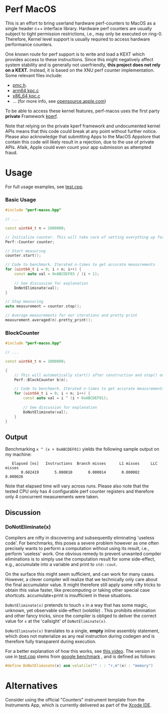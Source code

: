 # Perf MacOS

This is an effort to bring userland hardware perf-counters to MacOS as a single header c++ interface library. Hardware
perf counters are usually subject to tight permission restrictions, i.e., may only be executed on ring-0. Therefore,
Kernel level support is usually required to access hardware performance counters.

One known route for perf support is to write and load a KEXT which provides access to these instructions. Since this
might negatively affect system stability and is generally not userfriendly, **this project does not rely on a KEXT.**
Instead, it is based on the XNU perf counter implementation. Some relevant files include:

* [pmc.h](https://opensource.apple.com/source/xnu/xnu-2050.18.24/osfmk/pmc/pmc.h.auto.html).
* [arm64 kpc.c](https://opensource.apple.com/source/xnu/xnu-4570.1.46/osfmk/arm64/kpc.c.auto.html)
* [x86_64 kpc.c](https://opensource.apple.com/source/xnu/xnu-4570.1.46/osfmk/x86_64/kpc_x86.c.auto.html)
* ... (for more info, see [opensource.apple.com](https://opensource.apple.com/))

To be able to access these kernel features, perf-macos uses the first party **private**
Framework [kperf](http://newosxbook.com/src.jl?tree=xnu&file=/osfmk/kperf/kperf.h).

Note that relying on the private kperf framework and undocumented kernel APIs means that this code could break at any
point without further notice. Please also acknowledge that submitting Apps to the MacOS Appstore that contain this code
will likely result in a rejection, due to the use of private APIs. Afaik, Apple could even count your app submission as
attempted fraud.

# Usage

For full usage examples, see
[test.cpp](https://github.com/DominikHorn/perf-macos/blob/main/test.cpp).

### Basic Usage

```c++
#include "perf-macos.hpp"

// ...

const uint64_t n = 1000000;

// Initialize counter. This will take care of setting everything up for perf measurements
Perf::Counter counter;

// Start measuring
counter.start();

// Code to benchmark. Iterated n-times to get accurate measurements
for (uint64_t i = 0; i < n; i++) {
    const auto val = 0xABCDEF03 / (i + 1);
    
    // See discussion for explanation
    DoNotEliminate(val);
}

// Stop measuring
auto measurement = counter.stop();

// Average measurements for our iterations and pretty print
measurement.averaged(n).pretty_print();
```

### BlockCounter

```c++
#include "perf-macos.hpp"

// ...

const uint64_t n = 1000000;

{
    // This will automatically start() after construction and stop() on destruction
    Perf::BlockCounter b(n);

    // Code to benchmark. Iterated n-times to get accurate measurements
    for (uint64_t i = 0; i < n; i++) {
        const auto val = i ^ (i + 0xABCDEF01);
        
        // See discussion for explanation
        DoNotEliminate(val);
    }
}
```

## Output

Benchmarking `x ^ (x + 0xABCDEF01)` yields the following sample output on my machine:

```
   Elapsed [ns]   Instructions  Branch misses      L1 misses     LLC misses
       0.682419       5.000810       0.000014       0.000002       0.000026
```

Note that elapsed time will vary across runs. Please also note that the tested CPU only has 4 configurable perf counter
registers and therefore only 4 concurrent measurements were taken.

## Discussion

### DoNotEliminate(x)

Compilers are nifty in discovering and subsequently eliminating 'useless code'. For benchmarks, this poses a severe
problem however as one often precisely wants to perform a computation without using its result, i.e., perform 'useless'
work. One obvious remedy to prevent unwanted compiler eliminations is to simply use the computation result for some
side-effect, e.g., accumulate into a variable and print to `std::cout`.

On the surface this might seem sufficient, and can work for many cases. However, a clever compiler will realize that we
technically only care about the final accumulator value. It might therefore still apply some nifty tricks to obtain this
value faster, like precomputing or taking other special case shortcuts. accumulate+print is insufficient in these
situations.

`DoNotEliminate(x)` pretends to touch `x` in a way that has some magic, unknown, yet observable side-effect (*volatile*)
. This prohibits elimination and other fancy tricks, since the compiler is obliged to deliver the correct value for `x`
at the 'callsight' of `DoNotEliminate(x)`.

`DoNotEliminate(x)` translates to a single, **empty** inline assembly statement, which does not materialize as any real
instruction during codegen and is therefore fully transparent during execution.

For a better explanation of how this works, see [this video](https://www.youtube.com/watch?v=nXaxk27zwlk&t=2441s). The
version in use in [test.cpp](https://github.com/DominikHorn/perf-macos/blob/main/test.cpp) stems
from [google benchmark](https://github.com/google/benchmark/blob/ba9a763def4eca056d03b1ece2946b2d4ef6dfcb/include/benchmark/benchmark.h#L326)
, and is defined as follows:

```c++
#define DoNotEliminate(x) asm volatile("" : : "r,m"(x) : "memory")
```

# Alternatives

Consider using the official "Counters" instrument template from the Instruments App, which is currently delivered as
part of the [Xcode IDE](https://developer.apple.com/xcode/features/).

